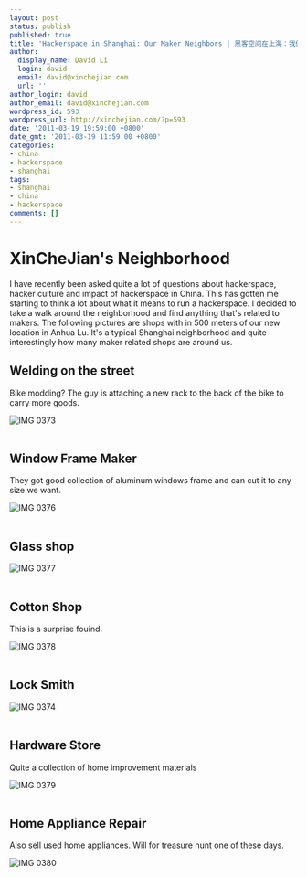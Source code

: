 ```yaml
---
layout: post
status: publish
published: true
title: 'Hackerspace in Shanghai: Our Maker Neighbors | 黑客空间在上海：我们的邻居'
author:
  display_name: David Li
  login: david
  email: david@xinchejian.com
  url: ''
author_login: david
author_email: david@xinchejian.com
wordpress_id: 593
wordpress_url: http://xinchejian.com/?p=593
date: '2011-03-19 19:59:00 +0800'
date_gmt: '2011-03-19 11:59:00 +0800'
categories:
- china
- hackerspace
- shanghai
tags:
- shanghai
- china
- hackerspace
comments: []
---
```

<h1>XinCheJian's Neighborhood</h1></p>
<p>I have recently been asked quite a lot of questions about hackerspace, hacker culture and impact of hackerspace in China. This has gotten me starting to think a lot about what it means to run a hackerspace. I decided to take a walk around the neighborhood and find anything that's related to makers. The following pictures are shops with in 500 meters of our new location in Anhua Lu. It's a typical Shanghai neighborhood and quite interestingly how many maker related shops are around us.</p></p>
<h2>Welding on the street</h2></p>
<p>Bike modding? The guy is attaching a new rack to the back of the bike to carry more goods.</p></p>
<p>
<img style="display:block; margin-left:auto; margin-right:auto;" src="/uploads/2011/03/IMG_0373.jpg" alt="IMG 0373" title="IMG_0373.JPG" border="0"/><br />
</p></p>
<h2>Window Frame Maker</h2></p>
<p>They got good collection of aluminum windows frame and can cut it to any size we want.</p></p>
<p>
<img style="display:block; margin-left:auto; margin-right:auto;" src="/uploads/2011/03/IMG_0376.jpg" alt="IMG 0376" title="IMG_0376.JPG" border="0"/><br />
</p></p>
<h2>Glass shop</h2></p>
<p>
<img style="display:block; margin-left:auto; margin-right:auto;" src="/uploads/2011/03/IMG_0377.jpg" alt="IMG 0377" title="IMG_0377.JPG" border="0"/><br />
</p></p>
<h2>Cotton Shop</h2></p>
<p>This is a surprise fouind.</p></p>
<p>
<img style="display:block; margin-left:auto; margin-right:auto;" src="/uploads/2011/03/IMG_0378.jpg" alt="IMG 0378" title="IMG_0378.JPG" border="0"/><br />
</p></p>
<h2>Lock Smith</h2></p>
<p>
<img style="display:block; margin-left:auto; margin-right:auto;" src="/uploads/2011/03/IMG_0374.jpg" alt="IMG 0374" title="IMG_0374.jpg" border="0"/><br />
</p></p>
<h2>Hardware Store</h2></p>
<p>Quite a collection of home improvement materials</p></p>
<p>
<img style="display:block; margin-left:auto; margin-right:auto;" src="/uploads/2011/03/IMG_0379.jpg" alt="IMG 0379" title="IMG_0379.JPG" border="0"/><br />
</p></p>
<h2>Home Appliance Repair</h2></p>
<p>Also sell used home appliances. Will for treasure hunt one of these days.</p></p>
<p>
<img style="display:block; margin-left:auto; margin-right:auto;" src="/uploads/2011/03/IMG_0380.jpg" alt="IMG 0380" title="IMG_0380.JPG" border="0"/><br />
</p></p>
